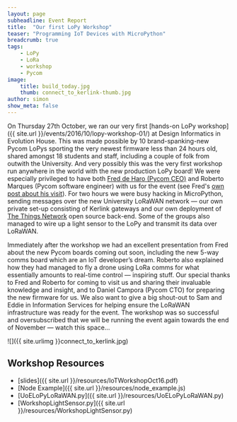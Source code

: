 ```yaml
---
layout: page
subheadline: Event Report
title:  "Our first LoPy Workshop"
teaser: "Programming IoT Devices with MicroPython"
breadcrumb: true
tags:
    - LoPy
    - LoRa
    - workshop
    - Pycom
image:
    title: build_today.jpg
    thumb: connect_to_kerlink-thumb.jpg
author: simon
show_meta: false
---
```

On Thursday 27th October, we ran our very first [hands-on LoPy workshop]({{ site.url }}/events/2016/10/lopy-workshop-01/) at Design Informatics in Evolution House.  This was made possible by 10 brand-spanking-new Pycom LoPys sporting the very newest firmware less than 24 hours old, shared amongst 18 students and staff, including a couple of folk from outwith the University. And very possibly this was the very first workshop run anywhere in the world with the new production LoPy board!  We were especially privileged to have both [Fred de Haro (Pycom CEO)](https://twitter.com/fdh2020) and Roberto Marques (Pycom software engineer) with us for the event (see Fred's [own post about his visit](https://www.pycom.io/hot-iot-edinburgh/)). For two hours we were busy hacking in MicroPython, sending messages over the new University LoRaWAN network &mdash; our own private set-up consisting of Kerlink gateways and our own deployment of [The Things Network](https://www.thethingsnetwork.org) open source back-end. Some of the groups also managed to wire up a light sensor to the LoPy and transmit its data over LoRaWAN. 

Immediately after the workshop we had an excellent presentation from Fred about the new Pycom boards coming out soon, including the new 5-way comms board which are an IoT developer’s dream.  Roberto also explained how they had managed to fly a drone using LoRa comms for what essentially amounts to real-time control &mdash; inspiring stuff.  Our special thanks to Fred and Roberto for coming to visit us and sharing their invaluable knowledge and insight, and to Daniel Campora (Pycom CTO) for preparing the new firmware for us. We also want to give a big shout-out to Sam and Eddie in Information Services for helping ensure the LoRaWAN infrastructure was ready for the event. The workshop was so successful and oversubscribed that we will be running the event again towards the end of November &mdash; watch this space...

![]({{ site.urlimg }}connect_to_kerlink.jpg)

## Workshop Resources

* [slides]({{ site.url }}/resources/IoTWorkshopOct16.pdf)
* [Node Example]({{ site.url }}/resources/node_example.js)
* [UoELoPyLoRaWAN.py]({{ site.url }}/resources/UoELoPyLoRaWAN.py)
* [WorkshopLightSensor.py]({{ site.url }}/resources/WorkshopLightSensor.py)